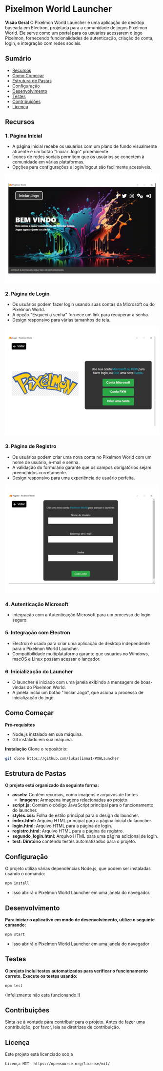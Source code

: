 # Pixelmon World Launcher

**Visão Geral**
O Pixelmon World Launcher é uma aplicação de desktop baseada em Electron, projetada para a comunidade de jogos Pixelmon World. Ele serve como um portal para os usuários acessarem o jogo Pixelmon, fornecendo funcionalidades de autenticação, criação de conta, login, e integração com redes sociais.

## Sumário
- [Recursos](#recursos)
- [Como Começar](#como-comecar)
- [Estrutura de Pastas](#estrutura-de-pastas)
- [Configuração](#configuração)
- [Desenvolvimento](#desenvolvimento)
- [Testes](#testes)
- [Contribuições](#contribuições)
- [Licença](#licença)

## Recursos

### 1. Página Inicial
- A página inicial recebe os usuários com um plano de fundo visualmente atraente e um botão "Iniciar Jogo" proeminente.
- Ícones de redes sociais permitem que os usuários se conectem à comunidade em várias plataformas.
- Opções para configurações e login/logout são facilmente acessíveis.

![Pagina Inicial](https://github.com/lukaslimna1/PXWLauncher/blob/main/Prints/PXW-Launcher%20-%20Pagina%20inicial.png)


### 2. Página de Login
- Os usuários podem fazer login usando suas contas da Microsoft ou do Pixelmon World.
- A opção "Esqueci a senha" fornece um link para recuperar a senha.
- Design responsivo para várias tamanhos de tela.

![Página de Login](https://github.com/lukaslimna1/PXWLauncher/blob/main/Prints/PXW-Launcher%20-%20Tela%20Login.png)

### 3. Página de Registro
- Os usuários podem criar uma nova conta no Pixelmon World com um nome de usuário, e-mail e senha.
- A validação do formulário garante que os campos obrigatórios sejam preenchidos corretamente.
- Design responsivo para uma experiência de usuário perfeita.

![Página de Cadastro](https://github.com/lukaslimna1/PXWLauncher/blob/main/Prints/PXW-Launcher%20-%20Tela%20Cadastro.png)

### 4. Autenticação Microsoft
- Integração com a Autenticação Microsoft para um processo de login seguro.

### 5. Integração com Electron
- Electron é usado para criar uma aplicação de desktop independente para o Pixelmon World Launcher.
- Compatibilidade multiplataforma garante que usuários no Windows, macOS e Linux possam acessar o lançador.

### 6. Inicialização do Launcher
- O launcher é iniciado com uma janela exibindo a mensagem de boas-vindas do Pixelmon World.
- A janela inclui um botão "Iniciar Jogo", que aciona o processo de inicialização do jogo.

## Como Começar
**Pré-requisitos**
- Node.js instalado em sua máquina.
- Git instalado em sua máquina.

**Instalação**
Clone o repositório:
```bash
git clone https://github.com/lukaslimna1/PXWLauncher 
```
## Estrutura de Pastas

**O projeto está organizado da seguinte forma:**

- **assets:** Contém recursos, como imagens e arquivos de fontes.
    - **Imagens:** Armazena imagens relacionadas ao projeto
- **script.js:** Contém o código JavaScript principal para o funcionamento do launcher.
- **styles.css:** Folha de estilo principal para o design do launcher.
- **index.html:** Arquivo HTML principal para a página inicial do launcher.
- **login.html:** Arquivo HTML para a página de login.
- **registro.html:** Arquivo HTML para a página de registro.
- **segundo_login.html:** Arquivo HTML para uma página adicional de login.
- **test: Diretório** contendo testes automatizados para o projeto.

## Configuração

O projeto utiliza várias dependências Node.js, que podem ser instaladas usando o comando:

```bash
npm install
```
- Isso abrirá o Pixelmon World Launcher em uma janela do navegador.

## Desenvolvimento

**Para iniciar o aplicativo em modo de desenvolvimento, utilize o seguinte comando:**

```bash
npm start
```
- Isso abrirá o Pixelmon World Launcher em uma janela do navegador

## Testes

**O projeto inclui testes automatizados para verificar o funcionamento correto. Execute os testes usando:**

```bash
npm test
```
(Infelizmente não esta funcionando !)

## Contribuições

Sinta-se à vontade para contribuir para o projeto. Antes de fazer uma contribuição, por favor, leia as diretrizes de contribuição.

## Licença

Este projeto está licenciado sob a 
```bash 
Licença MIT- https://opensource.org/license/mit/
```
